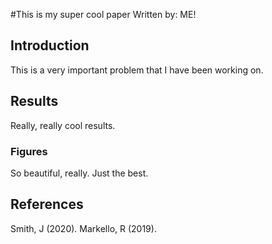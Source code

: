 #This is my super cool paper
Written by: ME!

## Introduction

This is a very important problem that I have been working on.

## Results

Really, really cool results.

### Figures

So beautiful, really. Just the best.

## References

Smith, J (2020).
Markello, R (2019).
